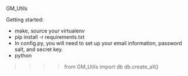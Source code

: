 GM_Utils

Getting started:
 - make, source your virtualenv
 - pip install -r requirements.txt
 - In config.py, you will need to set up your email information, password salt, and secret key.
 - python
>>>>from GM_Utils import db
>>>>db.create_all()

